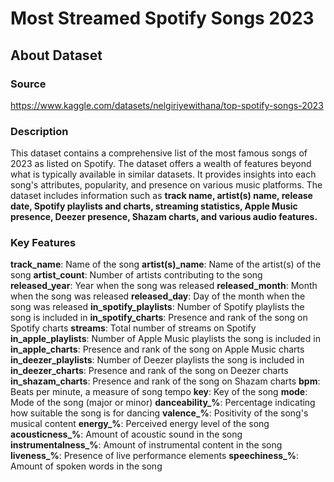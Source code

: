 # Most Streamed Spotify Songs 2023

## About Dataset
### Source
https://www.kaggle.com/datasets/nelgiriyewithana/top-spotify-songs-2023

### Description

This dataset contains a comprehensive list of the most famous songs of 2023 as listed on Spotify. The dataset offers a wealth of features beyond what is typically available in similar datasets. It provides insights into each song's attributes, popularity, and presence on various music platforms. The dataset includes information such as **track name, artist(s) name, release date, Spotify playlists and charts, streaming statistics, Apple Music presence, Deezer presence, Shazam charts, and various audio features.**

### Key Features

**track_name**: Name of the song
**artist(s)\_name**: Name of the artist(s) of the song
**artist_count**: Number of artists contributing to the song
**released_year**: Year when the song was released
**released_month**: Month when the song was released
**released_day**: Day of the month when the song was released
**in_spotify_playlists**: Number of Spotify playlists the song is included in
**in_spotify_charts**: Presence and rank of the song on Spotify charts
**streams**: Total number of streams on Spotify
**in_apple_playlists**: Number of Apple Music playlists the song is included in
**in_apple_charts**: Presence and rank of the song on Apple Music charts
**in_deezer_playlists**: Number of Deezer playlists the song is included in
**in_deezer_charts**: Presence and rank of the song on Deezer charts
**in_shazam_charts**: Presence and rank of the song on Shazam charts
**bpm**: Beats per minute, a measure of song tempo
**key**: Key of the song
**mode**: Mode of the song (major or minor)
**danceability_%**: Percentage indicating how suitable the song is for dancing
**valence_%**: Positivity of the song's musical content
**energy_%**: Perceived energy level of the song
**acousticness_%**: Amount of acoustic sound in the song
**instrumentalness_%**: Amount of instrumental content in the song
**liveness_%**: Presence of live performance elements
**speechiness_%**: Amount of spoken words in the song